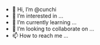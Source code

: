 - 👋 Hi, I’m @cunchi
- 👀 I’m interested in ...
- 🌱 I’m currently learning ...
- 💞️ I’m looking to collaborate on ...
- 📫 How to reach me ...

<!---
cunchi/cunchi is a ✨ special ✨ repository because its `README.md` (this file) appears on your GitHub profile.
You can click the Preview link to take a look at your changes.
--->
